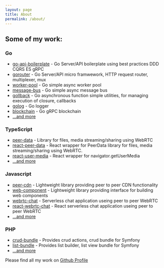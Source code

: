 ```yaml
---
layout: page
title: About
permalink: /about/
---
```


## Some of my work:

### Go
 - [go-api-boilerplate](http://rafallorenz.com/go-api-boilerplate) - Go Server/API boilerplate using best practices DDD CQRS ES gRPC
 - [gorouter](http://rafallorenz.com/gorouter) - Go Server/API micro framwework, HTTP request router, multiplexer, mux
 - [worker-pool](http://rafallorenz.com/worker-pool) - Go simple async worker pool
 - [message-bus](http://rafallorenz.com/message-bus) - Go simple async message bus
 - [gollback](http://rafallorenz.com/gollback) - Go asynchronous function simple utilities, for managing execution of closure, callbacks
 - [golog](http://rafallorenz.com/golog) - Go logger
 - [blockchain](https://github.com/vardius/blockchain) - Go gRPC blockchain
 - [...and more](https://github.com/vardius?utf8=%E2%9C%93&tab=repositories&q=&type=source&language=go)

### TypeScript
 - [peer-data](http://rafallorenz.com/peer-data) - Library for files, media streaming/sharing using WebRTC
 - [react-peer-data](http://rafallorenz.com/react-peer-data) - React wrapper for PeerData library for files, media streaming/sharing using WebRTC.
 - [react-user-media](http://rafallorenz.com/react-user-media) - React wrapper for navigator.getUserMedia
 - [...and more](https://github.com/vardius?utf8=%E2%9C%93&tab=repositories&q=&type=source&language=typescript)

### Javascript
 - [peer-cdn](http://rafallorenz.com/peer-cdn) - Lightweight library providing peer to peer CDN functionality
 - [web-component](http://rafallorenz.com/web-component) - Lightweight library providing interface for building web components
 - [webrtc-chat](http://rafallorenz.com/webrtc-chat) - Serverless chat application useing peer to peer WebRTC
 - [react-webrtc-chat](http://rafallorenz.com/react-webrtc-chat) - React serverless chat application useing peer to peer WebRTC
 - [...and more](https://github.com/vardius?utf8=%E2%9C%93&tab=repositories&q=&type=source&language=javascript)

### PHP
 - [crud-bundle](http://rafallorenz.com/crud-bundle) - Provides crud actions, crud bundle for Symfony
 - [list-bundle](http://rafallorenz.com/list-bundle) - Provides list builder, list view bundle for Symfony
 - [...and more](https://github.com/vardius?utf8=%E2%9C%93&tab=repositories&q=&type=source&language=php)

Please find all my work on [Github Profile](https://github.com/vardius)
